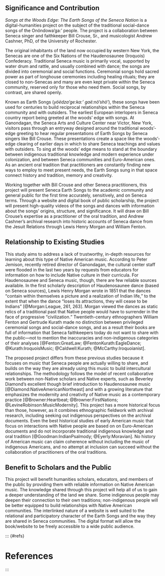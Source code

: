 <section id="significance">
  <h1>Significance and Contribution</h1>

  <section id="overview">
    <p>
    <cite>Songs at the Woods Edge: The Earth Songs of the Seneca Nation</cite>
    is a digital-humanities project on the subject of the traditional
    social-dance songs of the Onöndowa’ga:’ people.
    The project is a collaboration between Seneca singer and faithkeeper Bill
    Crouse, Sr., and musicologist Andrew Cashner, PhD, of the University of
    Rochester.
    </p>
    <p>
    The original inhabitants of the land now occupied by western New York, the
    Senecas are one of the Six Nations of the Haudenosaunee (Iroquois)
    Confederacy.
    Traditional Seneca music is primarily vocal, supported by water drum and
    rattle, and usually combined with dance; the songs are divided into
    ceremonial and social functions.
    Ceremonial songs hold sacred power as part of longhouse ceremonies
    including healing rituals; they are closed to non-Senecas and many are
    even kept private within the Seneca community, reserved only for those who
    need them.
    Social songs, by contrast, are shared openly.
    </p>
    <p>
    Known as Earth Songs (<em>yöëdza’ge:ka:’ gaë:nö’shö’</em>), these
    songs have been used for centuries to build reciprocal relationships
    within the Seneca community and with outsiders.
    The earliest European interlopers in Seneca country report being greeted
    at the woods’ edge with songs.
    At Ganondagan, the Seneca Arts and Culture Center near Victor, New York,
    visitors pass through an entryway designed around the traditional
    woods’-edge greeting to hear regular presentations of Earth Songs by
    Seneca singers like Bill Crouse.
    These presentations create a space like the woods’-edge clearing of
    earlier days in which to share Seneca teachings and values with outsiders.
    To sing at the woods’ edge means to stand at the boundary between
    indigenous traditional knowledge and modern experience under colonization,
    and between Seneca communities and Euro-American ones.
    As an ancient oral tradition that practitioners are constantly finding new
    ways to employ to meet present needs, the Earth Songs sung in that space
    connect history and tradition, memory and creativity.
    </p>
    <p>
    Working together with Bill Crouse and other Seneca practitioners,
    this project will present Seneca Earth Songs to the academic community
    and general public for the first time accurately, sensitively, and on
    Seneca terms.
    Through a website and digital book of public scholarship,
    the project will present high-quality videos of the songs and dances
    with information about the songs’ origins, structure, and significance.
    It will draw on Bill Crouse’s expertise as a practitioner of the oral
    tradition, and Andrew Cashner’s archival research into historic accounts
    of Seneca dance from the Jesuit Relations through Lewis Henry Morgan and
    William Fenton.
    </p> 
  </section>
  <section id="existing studies">
    <h2>Relationship to Existing Studies</h2>
    <p>
    This study aims to address a lack of trustworthy, in-depth resources
    for learning about this type of Native American music.
    According to Peter Jemison, recently retired director of Ganondagan, the
    cultural center staff were flooded in the last two years by requests from
    educators for information on how to include Native culture in their
    curricula. 
    <!-- Jemison source --> 
    For Haudenosaunee and Seneca music, though, there are few reliable
    sources available. 
    In the first scholarly description of Haudenosaunee dance (based on Seneca
    sources), Lewis Henry Morgan wrote in 1851 that the dances <q>contain
      within themselves a picture and a realization of Indian life,</q> to the
    extent that when the dance <q>loses its attractions, they will cease to be
      Indians</q> 
    [@Morgan:League, 261, 263].
    Morgan viewed the dances as static relics of a traditional past that
    Native people would have to surrender in the face of progressive
    <q>civilization.</q> 
    Twentieth-century ethnographers William Fenton and Gertrude Kurath made no
    distinction between privileged ceremonial songs and social-dance songs,
    and as a result their books are full of information that Seneca
    faithkeepers today do not want to share with the public—not to mention the
    inaccuracies and non-indigenous categories of their analyses
    [@Fenton:GreatLaw; 
    @FentonKurath:EagleDance;
    @Kurath:IroquoisMusic; 
    @Caldwell:Kurath; 
    @McCarthy:Iroquoianist].
    </p>
    <p>
    The proposed project differs from these previous studies because it
    focuses on music that Seneca people are actually willing to share, and
    builds on the way they are already using this music to build intercultural
    relationships.
    The methodology follows the model of recent collaborative work between
    non-Native scholars and Native experts, such as Beverley Diamond’s
    excellent though brief introduction to Haudenosaunee music
    [@Diamond:NativeAmericanNortheast] 
    and with a growing literature that emphasizes the modernity and creativity
    of Native music as a contemporary practice 
    [@Browner:Heartbeat;
    @Browner:FirstNations; 
    @LevineRobinson:MusicModernity].
    This project has a more historical focus than those, however, as it
    combines ethnographic fieldwork with archival research, including seeking
    out indigenous perspectives on the archival documents.
    Even the best historical studies of early American music that focus on
    interactions with Native people are based on on Euro-American documents
    and do not incorporate traditional indigenous knowledge and oral tradition
    [@Goodman:IndianPsalmody; 
    @Eyerly:Moravian].
    No history of American music can claim coherence without including the
    music of indigenous Americans, and no attempt at inclusion can succeed
    without the collaboration of practitioners of the oral traditions.
    </p> 
  </section>
  <section id="benefit">
    <h2>Benefit to Scholars and the Public</h2>
    <p>
    This project will benefit humanities scholars, educators, and members of
    the public by providing them with reliable information on Native
    American music.
    The knowledge shared through this project will help all of us to gain a
    deeper understanding of the land we share.
    Some indigenous people may deepen their connection to their own
    traditions; non-indigenous people will be better equipped to build
    relationships with Native American communities.
    The interlinked nature of a website is well suited to the relational and
    participatory character of the Earth Songs and the way they are shared in
    Seneca communities.
    The digital format will allow the book/website to be freely accessible to
    a wide public audience.
    </p> 
  </section>
</section>

::: {#refs}
# References

:::
